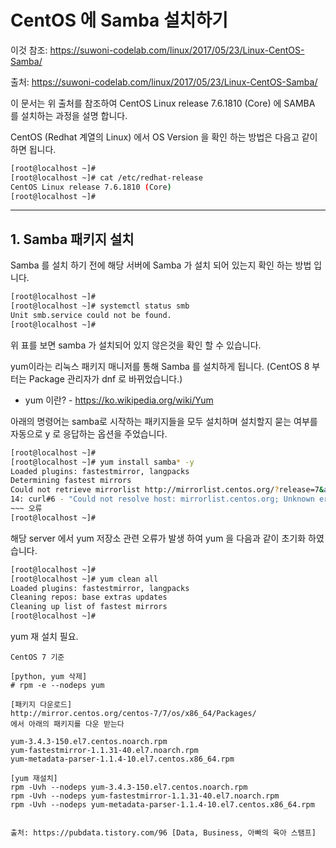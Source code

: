 # CentOS 에 Samba 설치하기

이것 참조: https://suwoni-codelab.com/linux/2017/05/23/Linux-CentOS-Samba/



출처: https://suwoni-codelab.com/linux/2017/05/23/Linux-CentOS-Samba/



이 문서는 위 출처를 참조하여 CentOS Linux release 7.6.1810 (Core) 에 SAMBA 를 설치하는 과정을 설명 합니다. 

CentOS (Redhat 계열의 Linux) 에서 OS Version 을 확인 하는 방법은 다음고 같이 하면 됩니다.

```bash
[root@localhost ~]#
[root@localhost ~]# cat /etc/redhat-release
CentOS Linux release 7.6.1810 (Core)
[root@localhost ~]#

```



---



## 1. Samba 패키지 설치

Samba 를 설치 하기 전에 해당 서버에 Samba 가 설치 되어 있는지 확인 하는 방법 입니다.

``` bash
[root@localhost ~]#
[root@localhost ~]# systemctl status smb
Unit smb.service could not be found.
[root@localhost ~]#

```

위 표를 보면 samba 가 설치되어 있지 않은것을 확인 할 수 있습니다.



yum이라는 리눅스 패키지 매니저를 통해 Samba 를 설치하게 됩니다. (CentOS 8 부터는 Package 관리자가 dnf 로 바뀌었습니다.)

- yum 이란? - https://ko.wikipedia.org/wiki/Yum

아래의 명령어는 samba로 시작하는 패키지들을 모두 설치하며 설치할지 묻는 여부를 자동으로 y 로 응답하는 옵션을 주었습니다.

``` bash
[root@localhost ~]#
[root@localhost ~]# yum install samba* -y
Loaded plugins: fastestmirror, langpacks
Determining fastest mirrors
Could not retrieve mirrorlist http://mirrorlist.centos.org/?release=7&arch=x86_64&repo=os&infra=stock error was
14: curl#6 - "Could not resolve host: mirrorlist.centos.org; Unknown error"
~~~ 오류
[root@localhost ~]#
```

해당 server 에서 yum 저장소 관련 오류가 발생 하여 yum 을 다음과 같이 초기화 하였습니다.

``` bash
[root@localhost ~]#
[root@localhost ~]# yum clean all
Loaded plugins: fastestmirror, langpacks
Cleaning repos: base extras updates
Cleaning up list of fastest mirrors
[root@localhost ~]#

```



yum 재 설치 필요.

```
CentOS 7 기준

[python, yum 삭제]
# rpm -e --nodeps yum

[패키지 다운로드]
http://mirror.centos.org/centos-7/7/os/x86_64/Packages/
에서 아래의 패키지를 다운 받는다

yum-3.4.3-150.el7.centos.noarch.rpm             
yum-fastestmirror-1.1.31-40.el7.noarch.rpm
yum-metadata-parser-1.1.4-10.el7.centos.x86_64.rpm

[yum 재설치]
rpm -Uvh --nodeps yum-3.4.3-150.el7.centos.noarch.rpm             
rpm -Uvh --nodeps yum-fastestmirror-1.1.31-40.el7.noarch.rpm
rpm -Uvh --nodeps yum-metadata-parser-1.1.4-10.el7.centos.x86_64.rpm


출처: https://pubdata.tistory.com/96 [Data, Business, 아빠의 육아 스탬프]
```

